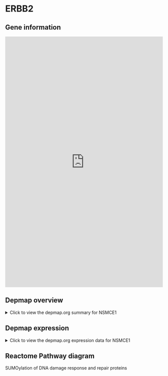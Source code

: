 <h1>ERBB2</h1>

<h2>Gene information</h2>
<iframe src="https://depmap.org/portal/gene/NSMCE1?tab=about" style="border:none;width:100%;height:800px"></iframe>

<h2>Depmap overview</h2>
<details>
  <summary>Click to view the depmap.org summary for NSMCE1</summary>
  <iframe src="https://depmap.org/portal/gene/NSMCE1?tab=overview" style="border:none;width:100%;height:800px"></iframe>
</details>

<h2>Depmap expression</h2>
<details>
  <summary>Click to view the depmap.org expression data for NSMCE1</summary>
  <iframe src="https://depmap.org/portal/gene/NSMCE1?tab=characterization" style="border:none;width:100%;height:800px"></iframe>
</details>



<h2>Reactome Pathway diagram</h2>
SUMOylation of DNA damage response and repair proteins
<div id="diagramHolder"></div>

<script>
    //Creating the Reactome Diagram widget
    //Take into account a proxy needs to be set up in your server side pointing to www.reactome.org
    function onReactomeDiagramReady(){  //This function is automatically called when the widget code is ready to be used
        var diagram = Reactome.Diagram.create({
            "placeHolder" : "diagramHolder",
            "width" : 900,
            "height" : 500
        });

        //Initialising it to the "Hemostasis" pathway
        diagram.loadDiagram("R-HSA-3108214");

        //Adding different listeners

        diagram.onDiagramLoaded(function (loaded) {
            console.info("Loaded ", loaded);
            diagram.flagItems("BAD");
	    diagram.flagItems("Q92934");
            if (loaded == "R-HSA-3108214") diagram.selectItem("R-HSA-3108214");
        });

     }
</script>




